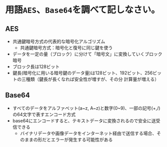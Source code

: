 # 用語`AES`、`Base64`を調べて記しなさい。

## AES

- 共通鍵暗号方式の代表的な暗号化アルゴリズム
  - 共通鍵暗号方式：暗号化と復号に同じ鍵を使う
- データを一定の量（ブロック）に分けて「暗号文」に変換していくブロック暗号
- ブロック長は128ビット
- 鍵長(暗号化に用いる暗号鍵のデータ量)は128ビット、192ビット、256ビットの三種類（鍵長が長くなれば安全性が増すが、その分 計算量が増える）

## Base64

- すべてのデータをアルファベット(a~z, A~z)と数字(0~9)、一部の記号(+,/)の64文字で表すエンコード方式
- base64にエンコードすると、テキストデータに変換されるので安全に送受信できる
  - バイナリデータや画像データをインターネット経由で送信する場合、そのままの形だとエラーが発生する可能性がある
